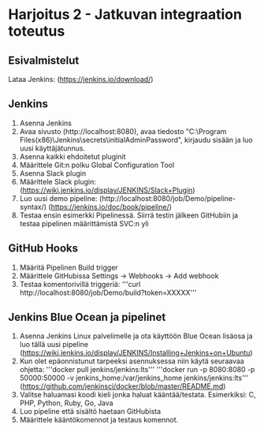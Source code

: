 # Harjoitus 2 - Jatkuvan integraation toteutus
## Esivalmistelut
Lataa Jenkins: (https://jenkins.io/download/)

## Jenkins
1. Asenna Jenkins
2. Avaa sivusto (http://localhost:8080), avaa tiedosto "C:\Program Files(x86)\Jenkins\secrets\initialAdminPassword", kirjaudu sisään ja luo uusi käyttäjätunnus.
3. Asenna kaikki ehdoitetut pluginit
4. Määrittele Git:n polku Global Configuration Tool
5. Asenna Slack plugin
6. Määrittele Slack plugin: (https://wiki.jenkins.io/display/JENKINS/Slack+Plugin)
7. Luo uusi demo pipeline: (http://localhost:8080/job/Demo/pipeline-syntax/) (https://jenkins.io/doc/book/pipeline/)
8. Testaa ensin esimerkki Pipelinessä. Siirrä testin jälkeen GitHubiin ja testaa pipelinen määrittämistä SVC:n yli

## GitHub Hooks
1. Määritä Pipelinen Build trigger
2. Määrittele GitHubissa Settings -> Webhooks -> Add webhook
3. Testaa komentorivillä triggeriä: '''curl http://localhost:8080/job/Demo/build?token=XXXXX'''

## Jenkins Blue Ocean ja pipelinet
1. Asenna Jenkins Linux palvelimelle ja ota käyttöön Blue Ocean lisäosa ja luo tällä uusi pipeline (https://wiki.jenkins.io/display/JENKINS/Installing+Jenkins+on+Ubuntu)
2. Kun olet epäonnistunut tarpeeksi asennuksessa niin käytä seuraavaa ohjetta: '''docker pull jenkins/jenkins:lts''' '''docker run -p 8080:8080 -p 50000:50000 -v jenkins_home:/var/jenkins_home jenkins/jenkins:lts''' (https://github.com/jenkinsci/docker/blob/master/README.md)
3. Valitse haluamasi koodi kieli jonka haluat kääntää/testata. Esimerkiksi: C, PHP, Python, Ruby, Go, Java
4. Luo pipeline että sisältö haetaan GitHubista
5. Määrittele kääntökomennot ja testaus komennot.

